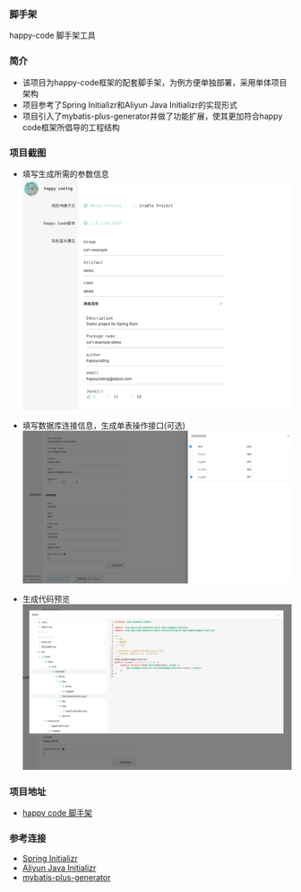 ### 脚手架
happy-code 脚手架工具
### 简介
- 该项目为happy-code框架的配套脚手架，为例方便单独部署，采用单体项目架构
- 项目参考了Spring Initializr和Aliyun Java Initializr的实现形式
- 项目引入了mybatis-plus-generator并做了功能扩展，使其更加符合happy code框架所倡导的工程结构

### 项目截图

- 填写生成所需的参数信息
![](../_media/start-01.png)

- 填写数据库连接信息，生成单表操作接口(可选)
![](../_media/start-03.png)

- 生成代码预览
![](../_media/start-02.png)

### 项目地址
- [happy code 脚手架](http://www.happycoding.cool/bootstrap/)


### 参考连接
- [Spring Initializr](https://start.spring.io/)
- [Aliyun Java Initializr](https://start.aliyun.com/bootstrap.html)
- [mybatis-plus-generator](https://baomidou.com/guide/generator.html)